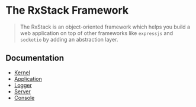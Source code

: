 # The RxStack Framework

> The RxStack is an object-oriented framework which helps you build a web application 
on top of other frameworks like `expressjs` and `socketio` by adding an abstraction layer.

## Documentation

* [Kernel](docs/kernel.md)
* [Application](#decorators)
* [Logger](#decorators)
* [Server](#decorators)
* [Console](#decorators)



 
